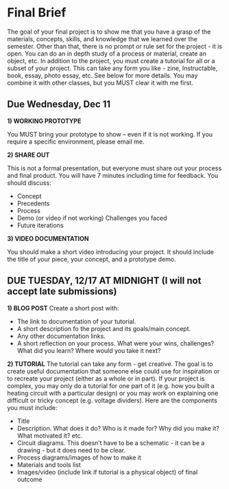 # Final Brief
The goal of your final project is to show me that you have a grasp of the materials, concepts, skills, and knowledge that we learned over the semester. Other than that, there is no prompt or rule set for the project - it is open. You can do an in depth study of a process or material, create an object, etc. In addition to the project, you must create a tutorial for all or a subset of your project. This can take any form you like - zine, Instructable, book, essay, photo essay, etc. See below for more details. You may combine it with other classes, but you MUST clear it with me first.

## Due Wednesday, Dec 11

**1) WORKING PROTOTYPE**

You MUST bring your prototype to show – even if it is not working. If you require a specific environment, please email me.

**2) SHARE OUT**

This is not a formal presentation, but everyone must share out your process and final product. You will have 7 minutes including time for feedback. You should discuss:
- Concept
- Precedents
- Process
- Demo (or video if not working) Challenges you faced
- Future iterations

**3) VIDEO DOCUMENTATION**

You should make a short video introducing your project. It should include the title of your piece, your concept, and a prototype demo.


## DUE TUESDAY, 12/17 AT MIDNIGHT (I will not accept late submissions)
**1) BLOG POST**
Create a short post with: 
- The link to documentation of your tutorial.
- A short description fo the project and its goals/main concept.
- Any other documentation links.
- A short reflection on your process. What were your wins, challenges? What did you learn? Where would you take it next?

**2) TUTORIAL**
The tutorial can take any form - get creative. The goal is to create useful documentation that someone else could use for inspiration or to recreate your project (either as a whole or in part). If your project is complex, you may only do a tutorial for one part of it (e.g. how you built a heating circuit with a particular design) or you may work on explaining one difficult or tricky concept (e.g. voltage dividers). Here are the components you must include:
- Title
- Description. What does it do? Who is it made for? Why did you make it? What motivated it? etc.
- Circuit diagrams. This doesn’t have to be a schematic - it can be a drawing - but it does need to be clear.
- Process diagrams/images of how to make it 
- Materials and tools list
- Images/video (include link if tutorial is a physical object) of final outcome
